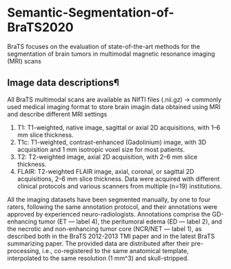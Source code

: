 # Semantic-Segmentation-of-BraTS2020
BraTS focuses on the evaluation of state-of-the-art methods for the segmentation of brain tumors in multimodal magnetic resonance imaging (MRI) scans

## Image data descriptions¶
All BraTS multimodal scans are available as NIfTI files (.nii.gz) -> commonly used medical imaging format to store brain imagin data obtained using MRI and describe different MRI settings

1. T1: T1-weighted, native image, sagittal or axial 2D acquisitions, with 1–6 mm slice thickness.
2. T1c: T1-weighted, contrast-enhanced (Gadolinium) image, with 3D acquisition and 1 mm isotropic voxel size for most patients.
3. T2: T2-weighted image, axial 2D acquisition, with 2–6 mm slice thickness.
4. FLAIR: T2-weighted FLAIR image, axial, coronal, or sagittal 2D acquisitions, 2–6 mm slice thickness.
Data were acquired with different clinical protocols and various scanners from multiple (n=19) institutions.

All the imaging datasets have been segmented manually, by one to four raters, following the same annotation protocol, and their annotations were approved by experienced neuro-radiologists. Annotations comprise the GD-enhancing tumor (ET — label 4), the peritumoral edema (ED — label 2), and the necrotic and non-enhancing tumor core (NCR/NET — label 1), as described both in the BraTS 2012-2013 TMI paper and in the latest BraTS summarizing paper. The provided data are distributed after their pre-processing, i.e., co-registered to the same anatomical template, interpolated to the same resolution (1 mm^3) and skull-stripped.
